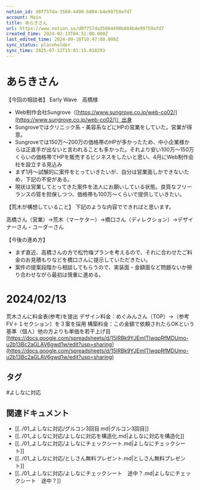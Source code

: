 ```yaml
---
notion_id: d0f757da-3560-4490-b884-b4e99759afd7
account: Main
title: あらきさん
url: https://www.notion.so/d0f757da35604490b884b4e99759afd7
created_time: 2024-02-13T04:51:00.000Z
last_edited_time: 2024-09-10T10:47:00.000Z
sync_status: placeholder
sync_time: 2025-07-12T15:01:15.018293
---
```

# あらきさん

  
  【今回の相談者】
  Early Wave　高橋様
  - Web制作会社Sungrove（[https://www.sungrove.co.jp/web-co02/](https://www.sungrove.co.jp/web-co02/)）出身
  - Sungroveではクリニック系・美容系などにHPの営業をしていた。営業が得意。
  - Sungroveでは150万〜200万の価格帯のHPが多かったため、中小企業様からは正直手が出ないと言われることも多かった。それより安い100万〜150万くらいの価格帯でHPを販売するビジネスをしたいと思い、4月にWeb制作会社を設立する見込み
  - まず1月〜試験的に案件をとっていきたいが、自分は営業面しかできないため、下記の不安がある。
  - 現状は営業してとってきた案件を法人にお願いしている状態。良質なフリーランスの質を担保しつつ、価格帯も100万〜くらいで提供していきたい。
  
  【荒木が構想していること】
  下記のような内容でできればと思います。
  
  高橋さん（営業）→荒木（マーケター）→橋口さん（ディレクション）→デザイナーさん・コーダーさん
  
  【今後の進め方】
  - まず直近、高橋さんの方で松竹梅プランを考えるので、それに合わせたご料金のお見積もりなどを橋口さんに提示していただきたい。
  - 案件の提案段階から相談してもらうので、実装面・金額面など問題ないか擦り合わせながら最初は慎重に進める。
  
  # 2024/02/13
  荒木さんに料金表(参考)を提出
  デザイン料金：めぐみんさん（TOP）→（参考FV＋１セクション）を３案を採用
  構築料金：この金額で依頼されたらOKという基準（個人）他の方よりも単価を若干上げ目
  [https://docs.google.com/spreadsheets/d/15lRBk9YJEmITlwqpRfMDUmo-u2b13Bc2aGLAV6gwd1w/edit?usp=sharing](https://docs.google.com/spreadsheets/d/15lRBk9YJEmITlwqpRfMDUmo-u2b13Bc2aGLAV6gwd1w/edit?usp=sharing)
  

## タグ

#よしなに対応 

## 関連ドキュメント

- [[../01_よしなに対応/グルコン3回目.md|グルコン3回目]]
- [[../01_よしなに対応/よしなに対応を構造化.md|よしなに対応を構造化]]
- [[../01_よしなに対応/よしなにチェックシート.md|よしなにチェックシート]]
- [[../01_よしなに対応/としさん無料プレゼント.md|としさん無料プレゼント]]
- [[../01_よしなに対応/よしなにチェックシート　途中？.md|よしなにチェックシート　途中？]]
